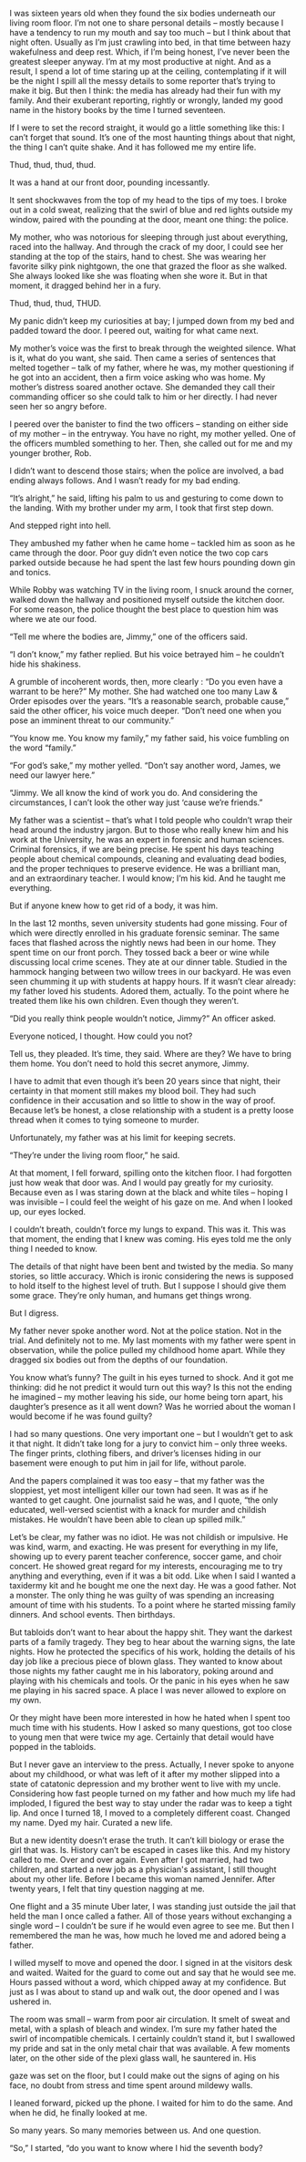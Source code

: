 I was sixteen years old when they found the six bodies underneath our living room floor. I’m not one to share personal details – mostly because I have a tendency to run my mouth and say too much – but I think about that night often. Usually as I’m just crawling into bed, in that time between hazy wakefulness and deep rest. Which, if I’m being honest, I’ve never been the greatest sleeper anyway. I’m at my most productive at night. And as a result, I spend a lot of time staring up at the ceiling, contemplating if it will be the night I spill all the messy details to some reporter that’s trying to make it big. But then I think: the media has already had their fun with my family. And their exuberant reporting, rightly or wrongly, landed my good name in the history books by the time I turned seventeen.   
  
If I were to set the record straight, it would go a little something like this: I can’t forget that sound. It’s one of the most haunting things about that night, the thing I can’t quite shake. And it has followed me my entire life.   
  
Thud, thud, thud, thud.   
  
It was a hand at our front door, pounding incessantly.   
  
It sent shockwaves from the top of my head to the tips of my toes. I broke out in a cold sweat, realizing that the swirl of blue and red lights outside my window, paired with the pounding at the door, meant one thing: the police.   
  
My mother, who was notorious for sleeping through just about everything, raced into the hallway. And through the crack of my door, I could see her standing at the top of the stairs, hand to chest. She was wearing her favorite silky pink nightgown, the one that grazed the floor as she walked. She always looked like she was floating when she wore it. But in that moment, it dragged behind her in a fury.   
  
Thud, thud, thud, THUD.  
  
My panic didn’t keep my curiosities at bay; I jumped down from my bed and padded toward the door. I peered out, waiting for what came next.   
  
My mother’s voice was the first to break through the weighted silence. What is it, what do you want, she said. Then came a series of sentences that melted together – talk of my father, where he was, my mother questioning if he got into an accident, then a firm voice asking who was home. My mother’s distress soared another octave. She demanded they call their commanding officer so she could talk to him or her directly. I had never seen her so angry before.   
  
I peered over the banister to find the two officers – standing on either side of my mother – in the entryway. You have no right, my mother yelled. One of the officers mumbled something to her. Then, she called out for me and my younger brother, Rob.   
  
I didn’t want to descend those stairs; when the police are involved, a bad ending always follows. And I wasn’t ready for my bad ending.   
  
“It’s alright,” he said, lifting his palm to us and gesturing to come down to the landing. With my brother under my arm, I took that first step down.   
  
And stepped right into hell.   
  
They ambushed my father when he came home – tackled him as soon as he came through the door. Poor guy didn’t even notice the two cop cars parked outside because he had spent the last few hours pounding down gin and tonics.   
  
While Robby was watching TV in the living room, I snuck around the corner, walked down the hallway and positioned myself outside the kitchen door. For some reason, the police thought the best place to question him was where we ate our food.   
  
“Tell me where the bodies are, Jimmy,” one of the officers said.   
  
“I don’t know,” my father replied. But his voice betrayed him – he couldn’t hide his shakiness.  
  
A grumble of incoherent words, then, more clearly : “Do you even have a warrant to be here?” My mother. She had watched one too many Law & Order episodes over the years. “It’s a reasonable search, probable cause,” said the other officer, his voice much deeper. “Don’t need one when you pose an imminent threat to our community.”   
  
“You know me. You know my family,” my father said, his voice fumbling on the word “family.”   
  
“For god’s sake,” my mother yelled. “Don’t say another word, James, we need our lawyer here.”   
  
“Jimmy. We all know the kind of work you do. And considering the circumstances, I can’t look the other way just ‘cause we’re friends.”   
  
My father was a scientist – that’s what I told people who couldn’t wrap their head around the industry jargon. But to those who really knew him and his work at the University, he was an expert in forensic and human sciences. Criminal forensics, if we are being precise. He spent his days teaching people about chemical compounds, cleaning and evaluating dead bodies, and the proper techniques to preserve evidence. He was a brilliant man, and an extraordinary teacher. I would know; I’m his kid. And he taught me everything.   
  
But if anyone knew how to get rid of a body, it was him.   
  
In the last 12 months, seven university students had gone missing. Four of which were directly enrolled in his graduate forensic seminar. The same faces that flashed across the nightly news had been in our home. They spent time on our front porch. They tossed back a beer or wine while discussing local crime scenes. They ate at our dinner table. Studied in the hammock hanging between two willow trees in our backyard. He was even seen chumming it up with students at happy hours. If it wasn’t clear already: my father loved his students. Adored them, actually. To the point where he treated them like his own children. Even though they weren’t.   
  
“Did you really think people wouldn’t notice, Jimmy?” An officer asked.  
  
Everyone noticed, I thought. How could you not?   
  
Tell us, they pleaded. It’s time, they said. Where are they? We have to bring them home. You don’t need to hold this secret anymore, Jimmy.   
  
I have to admit that even though it’s been 20 years since that night, their certainty in that moment still makes my blood boil. They had such confidence in their accusation and so little to show in the way of proof. Because let’s be honest, a close relationship with a student is a pretty loose thread when it comes to tying someone to murder.   
  
Unfortunately, my father was at his limit for keeping secrets.   
  
“They’re under the living room floor,” he said.   
  
At that moment, I fell forward, spilling onto the kitchen floor. I had forgotten just how weak that door was. And I would pay greatly for my curiosity. Because even as I was staring down at the black and white tiles – hoping I was invisible – I could feel the weight of his gaze on me. And when I looked up, our eyes locked.   
  
I couldn’t breath, couldn’t force my lungs to expand. This was it. This was that moment, the ending that I knew was coming. His eyes told me the only thing I needed to know.   
  
The details of that night have been bent and twisted by the media. So many stories, so little accuracy. Which is ironic considering the news is supposed to hold itself to the highest level of truth. But I suppose I should give them some grace. They’re only human, and humans get things wrong.   
  
But I digress.   
  
My father never spoke another word. Not at the police station. Not in the trial. And definitely not to me. My last moments with my father were spent in observation, while the police pulled my childhood home apart. While they dragged six bodies out from the depths of our foundation.  
  
You know what’s funny? The guilt in his eyes turned to shock. And it got me thinking: did he not predict it would turn out this way? Is this not the ending he imagined – my mother leaving his side, our home being torn apart, his daughter’s presence as it all went down? Was he worried about the woman I would become if he was found guilty?   
  
I had so many questions. One very important one – but I wouldn’t get to ask it that night. It didn’t take long for a jury to convict him – only three weeks. The finger prints, clothing fibers, and driver’s licenses hiding in our basement were enough to put him in jail for life, without parole.   
  
And the papers complained it was too easy – that my father was the sloppiest, yet most intelligent killer our town had seen. It was as if he wanted to get caught. One journalist said he was, and I quote, “the only educated, well-versed scientist with a knack for murder and childish mistakes. He wouldn’t have been able to clean up spilled milk.”   
  
Let’s be clear, my father was no idiot. He was not childish or impulsive. He was kind, warm, and exacting. He was present for everything in my life, showing up to every parent teacher conference, soccer game, and choir concert. He showed great regard for my interests, encouraging me to try anything and everything, even if it was a bit odd. Like when I said I wanted a taxidermy kit and he bought me one the next day. He was a good father. Not a monster. The only thing he was guilty of was spending an increasing amount of time with his students. To a point where he started missing family dinners. And school events. Then birthdays.   
  
But tabloids don’t want to hear about the happy shit. They want the darkest parts of a family tragedy. They beg to hear about the warning signs, the late nights. How he protected the specifics of his work, holding the details of his day job like a precious piece of blown glass. They wanted to know about those nights my father caught me in his laboratory, poking around and playing with his chemicals and tools. Or the panic in his eyes when he saw me playing in his sacred space. A place I was never allowed to explore on my own.  
  
Or they might have been more interested in how he hated when I spent too much time with his students. How I asked so many questions, got too close to young men that were twice my age. Certainly that detail would have popped in the tabloids.   
  
But I never gave an interview to the press. Actually, I never spoke to anyone about my childhood, or what was left of it after my mother slipped into a state of catatonic depression and my brother went to live with my uncle. Considering how fast people turned on my father and how much my life had imploded, I figured the best way to stay under the radar was to keep a tight lip. And once I turned 18, I moved to a completely different coast. Changed my name. Dyed my hair. Curated a new life.   
  
But a new identity doesn’t erase the truth. It can’t kill biology or erase the girl that was. Is. History can’t be escaped in cases like this. And my history called to me. Over and over again. Even after I got married, had two children, and started a new job as a physician's assistant, I still thought about my other life. Before I became this woman named Jennifer. After twenty years, I felt that tiny question nagging at me.   
  
One flight and a 35 minute Uber later, I was standing just outside the jail that held the man I once called a father. All of those years without exchanging a single word – I couldn’t be sure if he would even agree to see me. But then I remembered the man he was, how much he loved me and adored being a father.   
  
I willed myself to move and opened the door. I signed in at the visitors desk and waited. Waited for the guard to come out and say that he would see me. Hours passed without a word, which chipped away at my confidence. But just as I was about to stand up and walk out, the door opened and I was ushered in.   
  
The room was small – warm from poor air circulation. It smelt of sweat and metal, with a splash of bleach and windex. I’m sure my father hated the swirl of incompatible chemicals. I certainly couldn’t stand it, but I swallowed my pride and sat in the only metal chair that was available. A few moments later, on the other side of the plexi glass wall, he sauntered in. His  
  
gaze was set on the floor, but I could make out the signs of aging on his face, no doubt from stress and time spent around mildewy walls.   
  
I leaned forward, picked up the phone. I waited for him to do the same. And when he did, he finally looked at me.   
  
So many years. So many memories between us. And one question.   
  
“So,” I started, “do you want to know where I hid the seventh body?